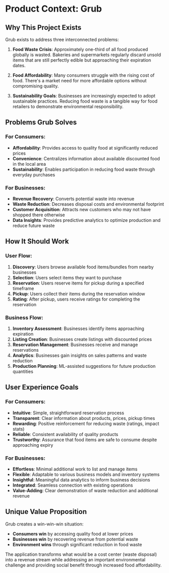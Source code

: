 # Product Context: Grub

## Why This Project Exists

Grub exists to address three interconnected problems:

1. **Food Waste Crisis**: Approximately one-third of all food produced globally is wasted. Bakeries and supermarkets regularly discard unsold items that are still perfectly edible but approaching their expiration dates.

2. **Food Affordability**: Many consumers struggle with the rising cost of food. There's a market need for more affordable options without compromising quality.

3. **Sustainability Goals**: Businesses are increasingly expected to adopt sustainable practices. Reducing food waste is a tangible way for food retailers to demonstrate environmental responsibility.

## Problems Grub Solves

### For Consumers:

- **Affordability**: Provides access to quality food at significantly reduced prices
- **Convenience**: Centralizes information about available discounted food in the local area
- **Sustainability**: Enables participation in reducing food waste through everyday purchases

### For Businesses:

- **Revenue Recovery**: Converts potential waste into revenue
- **Waste Reduction**: Decreases disposal costs and environmental footprint
- **Customer Acquisition**: Attracts new customers who may not have shopped there otherwise
- **Data Insights**: Provides predictive analytics to optimize production and reduce future waste

## How It Should Work

### User Flow:

1. **Discovery**: Users browse available food items/bundles from nearby businesses
2. **Selection**: Users select items they want to purchase
3. **Reservation**: Users reserve items for pickup during a specified timeframe
4. **Pickup**: Users collect their items during the reservation window
5. **Rating**: After pickup, users receive ratings for completing the reservation

### Business Flow:

1. **Inventory Assessment**: Businesses identify items approaching expiration
2. **Listing Creation**: Businesses create listings with discounted prices
3. **Reservation Management**: Businesses receive and manage reservations
4. **Analytics**: Businesses gain insights on sales patterns and waste reduction
5. **Production Planning**: ML-assisted suggestions for future production quantities

## User Experience Goals

### For Consumers:

- **Intuitive**: Simple, straightforward reservation process
- **Transparent**: Clear information about products, prices, pickup times
- **Rewarding**: Positive reinforcement for reducing waste (ratings, impact stats)
- **Reliable**: Consistent availability of quality products
- **Trustworthy**: Assurance that food items are safe to consume despite approaching expiry

### For Businesses:

- **Effortless**: Minimal additional work to list and manage items
- **Flexible**: Adaptable to various business models and inventory systems
- **Insightful**: Meaningful data analytics to inform business decisions
- **Integrated**: Seamless connection with existing operations
- **Value-Adding**: Clear demonstration of waste reduction and additional revenue

## Unique Value Proposition

Grub creates a win-win-win situation:

- **Consumers win** by accessing quality food at lower prices
- **Businesses win** by recovering revenue from potential waste
- **Environment wins** through significant reduction in food waste

The application transforms what would be a cost center (waste disposal) into a revenue stream while addressing an important environmental challenge and providing social benefit through increased food affordability.

